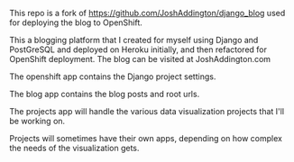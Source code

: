 This repo is a fork of https://github.com/JoshAddington/django_blog used for deploying the blog to OpenShift.

This a blogging platform that I created for myself using Django and PostGreSQL and deployed on Heroku initially, and then refactored for OpenShift deployment. The blog can be visited at JoshAddington.com

The openshift app contains the Django project settings.

The blog app contains the blog posts and root urls.

The projects app will handle the various data visualization projects that I'll be working on.

Projects will sometimes have their own apps, depending on how complex the needs of the visualization gets.
